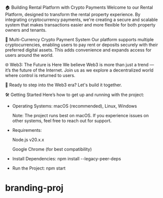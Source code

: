 🏠 Building Rental Platform with Crypto Payments
Welcome to our Rental Platform, designed to transform the rental property experience. By integrating cryptocurrency payments, we're creating a secure and scalable system that makes transactions easier and more flexible for both property owners and tenants.

💸 Multi-Currency Crypto Payment System
Our platform supports multiple cryptocurrencies, enabling users to pay rent or deposits securely with their preferred digital assets. This adds convenience and expands access for users around the world.

🌐 Web3: The Future is Here
We believe Web3 is more than just a trend — it’s the future of the Internet.
Join us as we explore a decentralized world where control is returned to users.

   🚀 Ready to step into the Web3 era? Let's build it together.

🛠 Getting Started
Here’s how to get up and running with the project:

- Operating Systems:
  macOS (recommended), Linux, Windows

    Note: The project runs best on macOS. If you experience issues on other systems, feel free to reach out for support.

- Requirements:

    Node.js v20.x.x

    Google Chrome (for best compatibility)

- Install Dependencies:
    npm install --legacy-peer-deps
- Run the Project:
    npm start
# branding-proj
